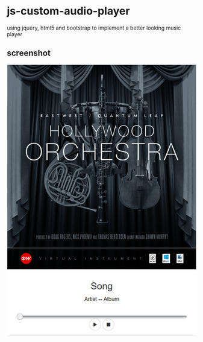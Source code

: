 # js-custom-audio-player
using jquery, html5 and bootstrap to implement a better looking music player

## screenshot

![](https://github.com/aiboli/js-custom-audio-player/blob/master/screenshot.PNG)
